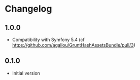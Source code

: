 # Changelog

## 1.0.0

* Compatibility with Symfony 5.4 (cf https://github.com/agallou/GruntHashAssetsBundle/pull/3)

## 0.1.0

* Initial version
